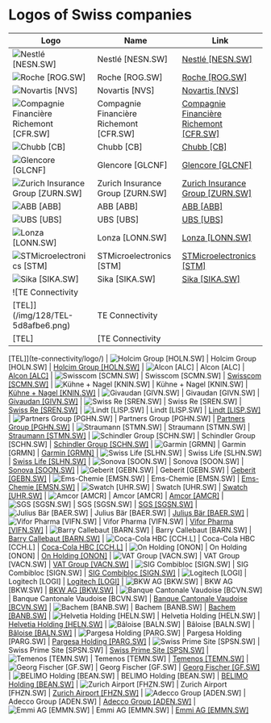 # Logos of Swiss companies

| Logo | Name  | Link |
| ---- | ----  | ---- |
| ![Nestlé [NESN.SW]](/img/128/NESN.SW-77479c7a.png) | Nestlé [NESN.SW] | [Nestlé [NESN.SW]](nestle/logo/)
| ![Roche [ROG.SW]](/img/128/ROG.SW-c4a331eb.png) | Roche [ROG.SW] | [Roche [ROG.SW]](roche/logo/)
| ![Novartis [NVS]](/img/128/NVS-a46a4754.png) | Novartis [NVS] | [Novartis [NVS]](novartis/logo/)
| ![Compagnie Financière Richemont [CFR.SW]](/img/128/CFR.SW-a537e402.png) | Compagnie Financière Richemont [CFR.SW] | [Compagnie Financière Richemont [CFR.SW]](compagnie-financiere-richemont/logo/)
| ![Chubb [CB]](/img/128/CB-5f91fd3d.png) | Chubb [CB] | [Chubb [CB]](chubb/logo/)
| ![Glencore [GLCNF]](/img/128/GLCNF-e6bbcad3.png) | Glencore [GLCNF] | [Glencore [GLCNF]](glencore/logo/)
| ![Zurich Insurance Group [ZURN.SW]](/img/128/ZURN.SW-83a11b47.png) | Zurich Insurance Group [ZURN.SW] | [Zurich Insurance Group [ZURN.SW]](zurich-insurance-group/logo/)
| ![ABB [ABB]](/img/128/ABB-7618e5ff.png) | ABB [ABB] | [ABB [ABB]](abb/logo/)
| ![UBS [UBS]](/img/128/UBS-f7380dfa.png) | UBS [UBS] | [UBS [UBS]](ubs/logo/)
| ![Lonza [LONN.SW]](/img/128/LONN.SW-ed652a99.png) | Lonza [LONN.SW] | [Lonza [LONN.SW]](lonza/logo/)
| ![STMicroelectronics [STM]](/img/128/STM-092324bc.png) | STMicroelectronics [STM] | [STMicroelectronics [STM]](stmicroelectronics/logo/)
| ![Sika [SIKA.SW]](/img/128/SIKA.SW-be7ca715.png) | Sika [SIKA.SW] | [Sika [SIKA.SW]](sika/logo/)
| ![TE Connectivity
 [TEL]](/img/128/TEL-5d8afbe6.png) | TE Connectivity
 [TEL] | [TE Connectivity
 [TEL]](te-connectivity/logo/)
| ![Holcim Group [HOLN.SW]](/img/128/HOLN.SW-2ad07bff.png) | Holcim Group [HOLN.SW] | [Holcim Group [HOLN.SW]](lafargeholcim/logo/)
| ![Alcon [ALC]](/img/128/ALC-aa766a20.png) | Alcon [ALC] | [Alcon [ALC]](alcon/logo/)
| ![Swisscom [SCMN.SW]](/img/128/SCMN.SW-97ffb316.png) | Swisscom [SCMN.SW] | [Swisscom [SCMN.SW]](swisscom/logo/)
| ![Kühne + Nagel
 [KNIN.SW]](/img/128/KNIN.SW-d509c365.png) | Kühne + Nagel
 [KNIN.SW] | [Kühne + Nagel
 [KNIN.SW]](kuhne-nagel/logo/)
| ![Givaudan [GIVN.SW]](/img/128/GIVN.SW-ba3a43f9.png) | Givaudan [GIVN.SW] | [Givaudan [GIVN.SW]](givaudan/logo/)
| ![Swiss Re [SREN.SW]](/img/128/SREN.SW-c48fc334.png) | Swiss Re [SREN.SW] | [Swiss Re [SREN.SW]](swiss-re/logo/)
| ![Lindt [LISP.SW]](/img/128/LISP.SW-06fbc5f8.png) | Lindt [LISP.SW] | [Lindt [LISP.SW]](lindt/logo/)
| ![Partners Group [PGHN.SW]](/img/128/PGHN.SW-7aad94ad.png) | Partners Group [PGHN.SW] | [Partners Group [PGHN.SW]](partners-group/logo/)
| ![Straumann
 [STMN.SW]](/img/128/STMN.SW-be5ae5d3.png) | Straumann
 [STMN.SW] | [Straumann
 [STMN.SW]](straumann/logo/)
| ![Schindler Group [SCHN.SW]](/img/128/SCHN.SW-d2307a18.png) | Schindler Group [SCHN.SW] | [Schindler Group [SCHN.SW]](schindler-group/logo/)
| ![Garmin [GRMN]](/img/128/GRMN-33009eb5.png) | Garmin [GRMN] | [Garmin [GRMN]](garmin/logo/)
| ![Swiss Life
 [SLHN.SW]](/img/128/SLHN.SW-1aae5d7b.png) | Swiss Life
 [SLHN.SW] | [Swiss Life
 [SLHN.SW]](swiss-life/logo/)
| ![Sonova [SOON.SW]](/img/128/SOON.SW-9d88edb8.png) | Sonova [SOON.SW] | [Sonova [SOON.SW]](sonova/logo/)
| ![Geberit [GEBN.SW]](/img/128/GEBN.SW-4968c3e6.png) | Geberit [GEBN.SW] | [Geberit [GEBN.SW]](geberit/logo/)
| ![Ems-Chemie [EMSN.SW]](/img/128/EMSN.SW-073f044f.png) | Ems-Chemie [EMSN.SW] | [Ems-Chemie [EMSN.SW]](ems-chemie/logo/)
| ![Swatch [UHR.SW]](/img/128/UHR.SW-936f868a.png) | Swatch [UHR.SW] | [Swatch [UHR.SW]](swatch/logo/)
| ![Amcor [AMCR]](/img/128/AMCR-a26a09fc.png) | Amcor [AMCR] | [Amcor [AMCR]](amcor/logo/)
| ![SGS [SGSN.SW]](/img/128/SGSN.SW-16598aa3.png) | SGS [SGSN.SW] | [SGS [SGSN.SW]](sgs/logo/)
| ![Julius Bär [BAER.SW]](/img/128/BAER.SW-cdc8841b.png) | Julius Bär [BAER.SW] | [Julius Bär [BAER.SW]](julius-baer/logo/)
| ![Vifor Pharma [VIFN.SW]](/img/128/VIFN.SW-a73f7253.png) | Vifor Pharma [VIFN.SW] | [Vifor Pharma [VIFN.SW]](vifor-pharma/logo/)
| ![Barry Callebaut
 [BARN.SW]](/img/128/BARN.SW-1b986f83.png) | Barry Callebaut
 [BARN.SW] | [Barry Callebaut
 [BARN.SW]](barry-callebaut/logo/)
| ![Coca-Cola HBC [CCH.L]](/img/128/CCH.L-94329004.png) | Coca-Cola HBC [CCH.L] | [Coca-Cola HBC [CCH.L]](coca-cola-hbc/logo/)
| ![On Holding [ONON]](/img/128/ONON-733a464d.png) | On Holding [ONON] | [On Holding [ONON]](on-holding/logo/)
| ![VAT Group [VACN.SW]](/img/128/VACN.SW-ea7c9dda.png) | VAT Group [VACN.SW] | [VAT Group [VACN.SW]](vat-group/logo/)
| ![SIG Combibloc [SIGN.SW]](/img/128/SIGN.SW-ccfb9185.png) | SIG Combibloc [SIGN.SW] | [SIG Combibloc [SIGN.SW]](sig-combibloc/logo/)
| ![Logitech [LOGI]](/img/128/LOGI-d6f48bac.png) | Logitech [LOGI] | [Logitech [LOGI]](logitech/logo/)
| ![BKW AG  [BKW.SW]](/img/128/BKW.SW-b1ab268b.png) | BKW AG  [BKW.SW] | [BKW AG  [BKW.SW]](bkw-ag/logo/)
| ![Banque Cantonale Vaudoise [BCVN.SW]](/img/128/BCVN.SW-da2f0eb0.png) | Banque Cantonale Vaudoise [BCVN.SW] | [Banque Cantonale Vaudoise [BCVN.SW]](banque-cantonale-vaudoise/logo/)
| ![Bachem [BANB.SW]](/img/128/BANB.SW-e36272c9.png) | Bachem [BANB.SW] | [Bachem [BANB.SW]](bachem/logo/)
| ![Helvetia Holding [HELN.SW]](/img/128/HELN.SW-78dc6477.png) | Helvetia Holding [HELN.SW] | [Helvetia Holding [HELN.SW]](helvetia-holding/logo/)
| ![Bâloise [BALN.SW]](/img/128/BALN.SW-4124d8d8.png) | Bâloise [BALN.SW] | [Bâloise [BALN.SW]](baloise/logo/)
| ![Pargesa Holding
 [PARG.SW]](/img/128/PARG.SW-7bee1114.png) | Pargesa Holding
 [PARG.SW] | [Pargesa Holding
 [PARG.SW]](pargesa-holding/logo/)
| ![Swiss Prime Site [SPSN.SW]](/img/128/SPSN.SW-9016ede8.png) | Swiss Prime Site [SPSN.SW] | [Swiss Prime Site [SPSN.SW]](swiss-prime-site/logo/)
| ![Temenos [TEMN.SW]](/img/128/TEMN.SW-3cb1bad4.png) | Temenos [TEMN.SW] | [Temenos [TEMN.SW]](temenos/logo/)
| ![Georg Fischer [GF.SW]](/img/128/GF.SW-fc1cd22a.png) | Georg Fischer [GF.SW] | [Georg Fischer [GF.SW]](georg-fischer/logo/)
| ![BELIMO Holding [BEAN.SW]](/img/128/BEAN.SW-d0d68a02.png) | BELIMO Holding [BEAN.SW] | [BELIMO Holding [BEAN.SW]](belimo-holding/logo/)
| ![Zurich Airport [FHZN.SW]](/img/128/FHZN.SW-bef087b6.png) | Zurich Airport [FHZN.SW] | [Zurich Airport [FHZN.SW]](zurich-airport/logo/)
| ![Adecco Group [ADEN.SW]](/img/128/ADEN.SW-db0a032e.png) | Adecco Group [ADEN.SW] | [Adecco Group [ADEN.SW]](adecco-group/logo/)
| ![Emmi AG [EMMN.SW]](/img/128/EMMN.SW-aec942a0.png) | Emmi AG [EMMN.SW] | [Emmi AG [EMMN.SW]](emmi-ag/logo/)
